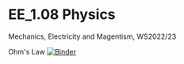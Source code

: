 # EE_1.08 Physics
  Mechanics, Electricity and Magentism, WS2022/23

  Ohm's Law [![Binder](https://mybinder.org/badge_logo.svg)](https://mybinder.org/v2/gh/seifeldingamal/EE_1.08-Physics/HEAD?urlpath=https%3A%2F%2Fgithub.com%2Fseifeldingamal%2FEE_1.08-Physics%2Fblob%2Fmain%2FOhms%2520Law.ipynb)
